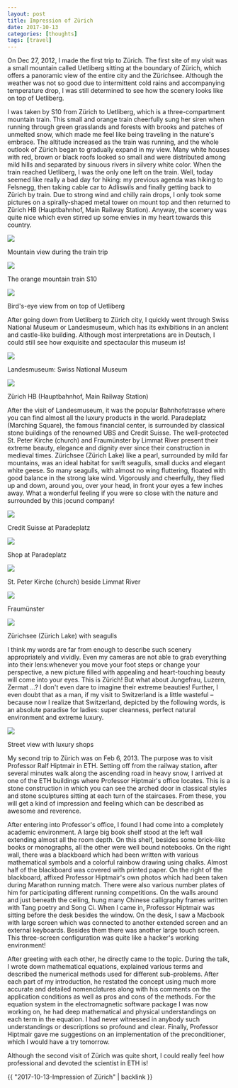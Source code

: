 ```yaml
---
layout: post
title: Impression of Zürich
date: 2017-10-13
categories: [thoughts]
tags: [travel]
---
```


On Dec 27, 2012, I made the first trip to Zürich. The first site of my visit was a small mountain called Uetliberg sitting at the boundary of Zürich, which offers a panoramic view of the entire city and the Zürichsee. Although the weather was not so good due to intermittent cold rains and accompanying temperature drop, I was still determined to see how the scenery looks like on top of Uetliberg.

I was taken by S10 from Zürich to Uetliberg, which is a three-compartment mountain train. This small and orange train cheerfully sung her siren when running through green grasslands and forests with brooks and patches of unmelted snow, which made me feel like being traveling in the nature's embrace. The altitude increased as the train was running, and the whole outlook of Zürich began to gradually expand in my view. Many white houses with red, brown or black roofs looked so small and were distributed among mild hills and separated by sinuous rivers in silvery white color. When the train reached Uetliberg, I was the only one left on the train. Well, today seemed like really a bad day for hiking: my previous agenda was hiking to Felsnegg, then taking cable car to Adliswils and finally getting back to Zürich by train. Due to strong wind and chilly rain drops, I only took some pictures on a spirally-shaped metal tower on mount top and then returned to Zürich HB (Hauptbahnhof, Main Railway Station). Anyway, the scenery was quite nice which even stirred up some envies in my heart towards this country.

![](/figures/p45943757.jpg)

Mountain view during the train trip

![](/figures/p45943760.jpg)

The orange mountain train S10

![](/figures/p45943774.jpg)

Bird's-eye view from on top of Uetliberg

After going down from Uetliberg to Zürich city, I quickly went through Swiss National Museum or Landesmuseum, which has its exhibitions in an ancient and castle-like building. Although most interpretations are in Deutsch, I could still see how exquisite and spectacular this museum is!

![](/figures/p45943817.jpg)

Landesmuseum: Swiss National Museum

![](/figures/p45943822.jpg)

Zürich HB (Hauptbahnhof, Main Railway Station)

After the visit of Landesmuseum, it was the popular Bahnhofstrasse where you can find almost all the luxury products in the world. Paradeplatz (Marching Square), the famous financial center, is surrounded by classical stone buildings of the renowned UBS and Credit Suisse. The well-protected St. Peter Kirche (church) and Fraumünster by Limmat River present their extreme beauty, elegance and dignity ever since their construction in medieval times. Zürichsee (Zürich Lake) like a pearl, surrounded by mild far mountains, was an ideal habitat for swift seagulls, small ducks and elegant white geese. So many seagulls, with almost no wing fluttering, floated with good balance in the strong lake wind. Vigorously and cheerfully, they flied up and down, around you, over your head, in front your eyes a few inches away. What a wonderful feeling if you were so close with the nature and surrounded by this jocund company!

![](/figures/p45943832.jpg)

Credit Suisse at Paradeplatz

![](/figures/p45943851.jpg)

Shop at Paradeplatz

![](/figures/p45943858.jpg)

St. Peter Kirche (church) beside Limmat River

![](/figures/p45943863.jpg)

Fraumünster

![](/figures/p45943870.jpg)

Zürichsee (Zürich Lake) with seagulls

I think my words are far from enough to describe such scenery appropriately and vividly. Even my cameras are not able to grab everything into their lens:whenever you move your foot steps or change your perspective, a new picture filled with appealing and heart-touching beauty will come into your eyes. This is Zürich! But what about Jungefrau, Luzern, Zermat …? I don't even dare to imagine their extreme beauties! Further, I even doubt that as a man, if my visit to Switzerland is a little wasteful – because now I realize that Switzerland, depicted by the following words, is an absolute paradise for ladies: super cleanness, perfect natural environment and extreme luxury.

![](/figures/p45943926.jpg)

Street view with luxury shops

My second trip to Zürich was on Feb 6, 2013. The purpose was to visit Professor Ralf Hiptmair in ETH. Setting off from the railway station, after several minutes walk along the ascending road in heavy snow, I arrived at one of the ETH buildings where Professor Hiptmair's office locates. This is a stone construction in which you can see the arched door in classical styles and stone sculptures sitting at each turn of the staircases. From these, you will get a kind of impression and feeling which can be described as awesome and reverence.

After entering into Professor's office, I found I had come into a completely academic environment. A large big book shelf stood at the left wall extending almost all the room depth. On this shelf, besides some brick-like books or monographs, all the other were well bound notebooks. On the right wall, there was a blackboard which had been written with various mathematical symbols and a colorful rainbow drawing using chalks. Almost half of the blackboard was covered with printed paper. On the right of the blackboard, affixed Professor Hiptmair's own photos which had been taken during Marathon running match. There were also various number plates of him for participating different running competitions. On the walls around and just beneath the ceiling, hung many Chinese calligraphy frames written with Tang poetry and Song Ci. When I came in, Professor Hiptmair was sitting before the desk besides the window. On the desk, I saw a Macbook with large screen which was connected to another extended screen and an external keyboards. Besides them there was another large touch screen. This three-screen configuration was quite like a hacker's working environment!

After greeting with each other, he directly came to the topic. During the talk, I wrote down mathematical equations, explained various terms and described the numerical methods used for different sub-problems. After each part of my introduction, he restated the concept using much more accurate and detailed nomenclatures along with his comments on the application conditions as well as pros and cons of the methods. For the equation system in the electromagnetic software package I was now working on, he had deep mathematical and physical understandings on each term in the equation. I had never witnessed in anybody such understandings or descriptions so profound and clear. Finally, Professor Hiptmair gave me suggestions on an implementation of the preconditioner, which I would have a try tomorrow.

Although the second visit of Zürich was quite short, I could really feel how professional and devoted the scientist in ETH is!

{{ "2017-10-13-Impression of Zürich" | backlink }}
